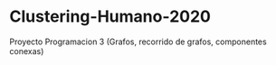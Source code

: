 # Clustering-Humano-2020
Proyecto Programacion 3 (Grafos, recorrido de grafos, componentes conexas)
